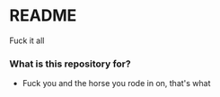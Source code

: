# README #

Fuck it all

### What is this repository for? ###

* Fuck you and the horse you rode in on, that's what
